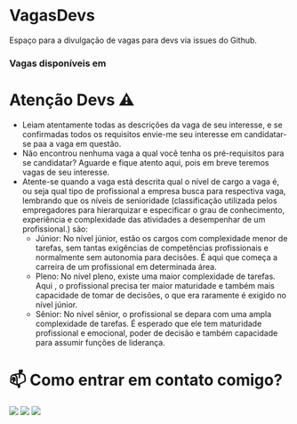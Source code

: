 # VagasDevs
Espaço para a divulgação de vagas para devs via issues do Github.

### Vagas disponíveis em 

# Atenção Devs ⚠️

- Leiam atentamente todas as descrições da vaga de seu interesse, e se confirmadas todos os requisitos envie-me seu interesse em candidatar-se paa a vaga em questão.
- Não encontrou nenhuma vaga a qual você tenha os pré-requisitos para se candidatar? Aguarde e fique atento aqui, pois em breve teremos vagas de seu interesse.
- Atente-se quando a vaga está descrita qual o nível de cargo a vaga é, ou seja qual tipo de profissional a empresa busca para respectiva vaga, lembrando que os níveis de senioridade (classificação utilizada pelos empregadores para hierarquizar e especificar o grau de conhecimento, experiência e complexidade das atividades a desempenhar de um profissional.) são:
  - Júnior: No nível júnior, estão os cargos com complexidade menor de tarefas, sem tantas exigências de competências profissionais e normalmente sem autonomia para decisões. É aqui que começa a carreira de um profissional em determinada área.
  - Pleno: No nível pleno, existe uma maior complexidade de tarefas. Aqui , o profissional precisa ter maior maturidade e também mais capacidade de tomar de decisões, o que era raramente é exigido no nível júnior.
  - Sênior: No nível sênior, o profissional se depara com uma ampla complexidade de tarefas. É esperado que ele tem maturidade profissional e emocional, poder de decisão e também capacidade para assumir funções de liderança.
  
# 📫 Como entrar em contato comigo?
<div>

<a href="https://www.instagram.com/psifranscalcon.oficial/" target="_blank"><img src="https://img.shields.io/badge/-Instagram-%23E4405F?style=for-the-badge&logo=instagram&logoColor=white" target="_blank"></a>
<a href="https://www.linkedin.com/in/franci%C3%A9le-scalcon-490aa21b6/" target="_blank"><img src="https://img.shields.io/badge/-LinkedIn-%230077B5?style=for-the-badge&logo=linkedin&logoColor=white" target="_blank"></a>
<a href = "mailto:franscalconheadhunter@gmail.com"><img src="https://img.shields.io/badge/Gmail-D14836?style=for-the-badge&logo=gmail&logoColor=white" target="_blank"></a>
